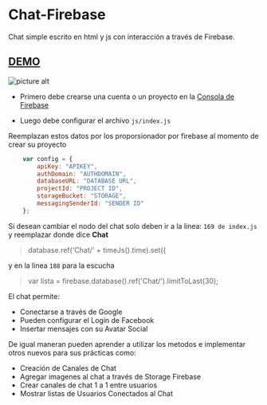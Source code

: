 # Chat-Firebase
Chat simple escrito en html y js con interacción a través de Firebase.

## [DEMO](https://goo.gl/1EKiVc) ##


![picture alt](https://image.ibb.co/iH76pw/chat.png "Ventana de Chat")


* Primero debe crearse una cuenta o un proyecto en la [Consola de Firebase](https://console.firebase.google.com/u/1/)

* Luego debe configurar el archivo `js/index.js`

Reemplazan estos datos por los proporsionador por firebase al momento de crear su proyecto
```javascript
    var config = {
        apiKey: "APIKEY",
        authDomain: "AUTHDOMAIN",
        databaseURL: "DATABASE URL",
        projectId: "PROJECT ID",
        storageBucket: "STORAGE",
        messagingSenderId: "SENDER ID"
    };
  ```

  Si desean cambiar el nodo del chat solo deben ir a la linea:
  `169 de index.js`
  y reemplazar donde dice __Chat__

  > database.ref('Chat/' + timeJs().time).set({

y en la linea `188` para la escucha

> var lista = firebase.database().ref('Chat/').limitToLast(30);

El chat permite:

* Conectarse a través de Google
* Pueden configurar el Login de Facebook
* Insertar mensajes con su Avatar Social

De igual maneran pueden aprender a utilizar los metodos e implementar otros nuevos para sus prácticas como:

* Creación de Canales de Chat
* Agregar imagenes al chat a través de Storage Firebase
* Crear canales de chat 1 a 1 entre usuarios
* Mostrar listas de Usuarios Conectados al Chat

